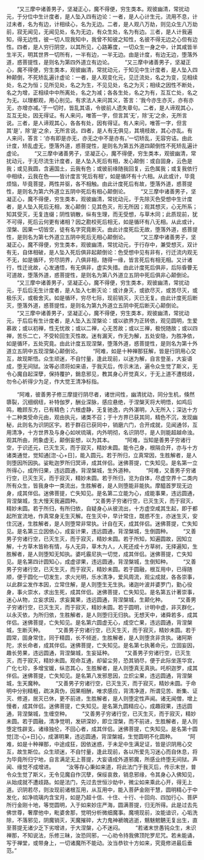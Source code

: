 <!-- { "loadSidebar": true } -->
　　“又三摩中诸善男子，坚凝正心，魔不得便，穷生类本。观彼幽清，常扰动元，于分位中生计度者，是人坠入四有边论：一者，是人心计生元，流用不息，计过未者，名为有边，计相续心，名为无边。二者，是人观八万劫，则见众生八万劫前，寂无闻见，无闻见处，名为无边，有众生处，名为有边。三者，是人计我遍知，得无边性，彼一切人现我知中，我曾不知彼之知性，名彼不得无边之心但有边性。四者，是人穷行阴空，以其所见，心路筹度，一切众生一身之中，计其咸皆半生半灭，明其世界一切所有，一半有边，一半无边。由是计度，有边无边，堕落外道，惑菩提性，是则名为第四外道立有边论。
　　“又三摩中诸善男子，坚凝正心，魔不得便，穷生类本，观彼幽清，常扰动元，于知见中生计度者，是人坠入四种颠倒，不死矫乱遍计虚论：一者，是人观变化元，见迁流处，名之为变，见相续处，名之为恒；见所见处，名之为生，不见见处，名之为灭；相续之因性不断处，名之为增，正相续中中所离处，名之为减；各各生处，名之为有，互互亡处，名之为无。以理都观，用心别见。有求法人来问其义，答言：‘我今亦生亦灭，亦有亦无，亦增亦减。’于一切时，皆乱其语，令彼前人遗失章句。二者，是人谛观其心，互互无处，因无得证。有人来问，唯答一字，但言其‘无’，除‘无’之余，无所言说。三者，是人谛观其心，各各有处，因有得证。有人来问，唯答一字，但言其‘是’，除‘是’之余，无所言说。四者，是人有无俱见，其境枝故，其心亦乱。有人来问，答言：‘亦有即是亦无，亦无之中不是亦有。’一切矫乱，无容穷诘。由此计度，矫乱虚无，堕落外道，惑菩提性，是则名为第五外道四颠倒性不死矫乱遍计虚论。
　　“又三摩中诸善男子，坚凝正心，魔不得便，穷生类本，观彼幽清，常扰动元，于无尽流生计度者，是人坠入死后有相，发心颠倒：或自固身，云色是我；或见我圆，含遍国土，云我有色；或彼前缘随我回复，云色属我；或复我依行中相续，云我在色——皆计度言‘死后有相’，如是循环有十六相。从此或计，毕竟烦恼，毕竟菩提，两性并驱，各不相触。由此计度死后有故，堕落外道，惑菩提性，是则名为第六外道立五阴中死后有相心颠倒论。
　　“又三摩中诸善男子，坚凝正心，魔不得便，穷生类本，观彼幽清，常扰动元，于先除灭色受想中生计度者，是人坠入死后无相，发心颠倒：见其色灭，形无所因；观其想灭，心无所系；知其受灭，无复连缀；阴性销散，纵有生理，而无受想，与草木同；此质现前，犹不可得，死后云何更有诸相？因之勘校死后相无，如是循环有八无相。从此或计，涅槃、因果一切皆空，徒有名字究竟断灭。由此计度死后无故，堕落外道，惑菩提性，是则名为第七外道立五阴中死后无相心颠倒论。
　　“又三摩中诸善男子，坚凝正心，魔不得便，穷生类本，观彼幽清，常扰动元，于行存中，兼受想灭，双计有无，自体相破，是人坠入死后俱非起颠倒论：色受想中见有非有，行迁流内观无不无，如是循环，穷尽阴界，八俱非相，随得一缘，皆言死后有相无相。又计诸行，性迁讹故，心发通悟，有无俱非，虚实失措。由此计度死后俱非，后际昏瞢无可道故，堕落外道，惑菩提性，是则名为第八外道立五阴中死后俱非心颠倒论。
　　“又三摩中诸善男子，坚凝正心，魔不得便，穷生类本，观彼幽清，常扰动元，于后后无生计度者，是人坠入七断灭论：或计身灭，或欲尽灭，或苦尽灭，或极乐灭，或极舍灭。如是循环，穷尽七际，现前销灭，灭已无复。由此计度死后断灭，堕落外道，惑菩提性，是则名为第九外道立五阴中死后断灭心颠倒论。
　　“又三摩中诸善男子，坚凝正心，魔不得便，穷生类本，观彼幽清，常扰动元，于后后有生计度者，是人坠入五涅槃论：或以欲界为正转依，观见圆明，生爱慕故；或以初禅，性无忧故；或以二禅，心无苦故；或以三禅，极悦随故；或以四禅，苦乐二亡，不受轮回生灭性故。迷有漏天，作无为解，五处安隐，为胜净依，如是循环，五处究竟。由此计度五现涅槃，堕落外道，惑菩提性，是则名为第十外道立五阴中五现涅槃心颠倒论。
　　“阿难，如是十种禅那狂解，皆是行阴用心交互，故现斯悟。众生顽迷，不自忖量，逢此现前，以迷为解，自言登圣，大妄语成，堕无间狱。汝等必须将如来语，于我灭后，传示末法，遍令众生觉了斯义，无令心魔自起深孽，保持覆护，銷息邪见，教其身心开觉真义，于无上道不遭枝歧，勿令心祈得少为足，作大觉王清净标指。

　　“阿难，彼善男子修三摩提行阴尽者，诸世间性，幽清扰动，同分生机，倏然隳裂，沉细纲纽，补特伽罗，酬业深脉，感应悬绝，于涅槃天将大明悟，如鸡后鸣，瞻顾东方，已有精色；六根虚静，无复驰逸，内外湛明，入无所入；深达十方十二种类受命元由，观由执元，诸类不召；于十方界已获其同，精色不沉，发现幽秘，此则名为识阴区宇。若于群召已获同中，销磨六门，合开成就，见闻通邻，互用清净，十方世界及与身心如吠琉璃，内外明彻，名识阴尽，是人则能超越命浊。观其所由，罔象虚无，颠倒妄想，以为其本。
　　“阿难，当知是善男子穷诸行空，于识还元，已灭生灭，而于寂灭，精妙未圆。能令己身，根隔合开，亦与十方诸类通觉，觉知通[淴-心+日]，能入圆元。若于所归，立真常因，生胜解者，是人则堕因所因执。娑毗迦罗所归冥谛，成其伴侣。迷佛菩提，亡失知见。是名第一立所得心，成所归果，违远圆通，背涅槃城，生外道种。
　　“阿难，又善男子穷诸行空，已灭生灭，而于寂灭，精妙未圆。若于所归，览为自体，尽虚空界十二类内所有众生，皆我身中一类流出，生胜解者，是人则堕能非能执。摩醯首罗现无边身，成其伴侣。迷佛菩提，亡失知见。是名第二立能为心，成能事果，违远圆通，背涅槃城，生大慢天我遍圆种。
　　“又善男子穷诸行空，已灭生灭，而于寂灭，精妙未圆。若于所归，有所归依，自疑身心从彼流出，十方虚空咸其生起，即于都起所宣流地，作真常身无生灭解。在生灭中，早计常住，既惑不生，亦迷生灭，安住沉迷，生胜解者，是人则堕常非常执。计自在天，成其伴侣。迷佛菩提，亡失知见。是名第三立因依心，成妄计果，违远圆通，背涅槃城，生倒圆种。
　　“又善男子穷诸行空，已灭生灭，而于寂灭，精妙未圆。若于所知，知遍圆故，因知立解，十方草木皆称有情，与人无异，草木为人，人死还成十方草树，无择遍知，生胜解者，是人则堕知无知执。婆吒霰尼执一切觉，成其伴侣。迷佛菩提，亡失知见。是名第四计圆知心，成虚谬果，违远圆通，背涅槃城，生倒知种。
　　“又善男子穷诸行空，已灭生灭，而于寂灭，精妙未圆。若于圆融，根互用中，已得随顺，便于圆化一切发生，求火光明，乐水清净，爱风周流，观尘成就，各各崇事，以此群尘发作本因，立常住解，是人则堕生无生执。诸迦叶波并婆罗门，勤心役身，事火崇水，求出生死，成其伴侣。迷佛菩提，亡失知见。是名第五计著崇事，迷心从物，立妄求因，求妄冀果，违远圆通，背涅槃城，生颠化种。
　　“又善男子穷诸行空，已灭生灭，而于寂灭，精妙未圆。若于圆明，计明中虚，非灭群化，以永灭依，为所归依，生胜解者，是人则堕归无归执。无想天中，诸舜若多，成其伴侣。迷佛菩提，亡失知见。是名第六圆虚无心，成空亡果，违远圆通，背涅槃城，生断灭种。
　　“又善男子穷诸行空，已灭生灭，而于寂灭，精妙未圆。若于圆常，固身常住，同于精圆，长不倾逝，生胜解者，是人则堕贪非贪执。诸阿斯陀，求长命者，成其伴侣。迷佛菩提，亡失知见。是名第七执著命元，立固妄因，趣长劳果，违远圆通，背涅槃城，生妄延种。
　　“又善男子穷诸行空，已灭生灭，而于寂灭，精妙未圆。观命互通，却留尘劳，恐其销尽，便于此际坐莲华宫，广化七珍，多增宝媛，纵恣其心，生胜解者，是人则堕真无真执。吒枳迦罗，成其伴侣。迷佛菩提，亡失知见。是名第八发邪思因，立炽尘果，违远圆通，背涅槃城，生天魔种。
　　“又善男子穷诸行空，已灭生灭，而于寂灭，精妙未圆。于命明中分别精粗，疏决真伪，因果相酬，唯求感应，背清净道，所谓见苦、断集、证灭、修道，居灭已休，更不前进，生胜解者，是人则堕定性声闻。诸无闻僧，增上慢者，成其伴侣。迷佛菩提，亡失知见。是名第九圆精应心，成趣寂果，违远圆通，背涅槃城，生缠空种。
　　“又善男子穷诸行空，已灭生灭，而于寂灭，精妙未圆。若于圆融，清净觉明，发研深妙，即立涅槃，而不前进，生胜解者，是人则堕定性辟支。诸缘独伦，不回心者，成其伴侣。迷佛菩提，亡失知见。是名第十圆觉[淴-心+日]心，成湛明果，违远圆通，背涅槃城，生觉圆明不化圆种。
　　“阿难，如是十种禅那，中途成狂，因依迷惑，于未足中生满足证，皆是识阴用心交互，故生斯位。众生顽迷，不自忖量，逢此现前，各以所爱先习迷心而自休息，将为毕竟所归宁地，自言满足无上菩提，大妄语成外道邪魔，所感业终堕无间狱。声闻、缘觉不成增进。
　　“汝等存心秉如来道，将此法门于我灭后，传示末世，普令众生觉了斯义，无令见魔自作沉孽，保绥哀救，销息邪缘，令其身心入佛知见，从始成就不遭歧路。如是法门，先过去世恒沙劫中，微尘如来乘此心开，得无上道。识阴若尽，则汝现前诸根互用，从互用中，能入菩萨金刚干慧，圆明精心于中发化，如净琉璃内含宝月，如是乃超十信、十住、十行、十回向、四加行心、菩萨所行金刚十地，等觉圆明，入于如来妙庄严海，圆满菩提，归无所得。此是过去先佛世尊，奢摩他中，毗婆舍那，觉明分析微细魔事。魔境现前，汝能谙识，心垢洗除，不落邪见，阴魔销灭，天魔摧碎，大力鬼神褫魄逃逝，魑魅魍魉无复出生，直至菩提无诸少乏下劣增进，于大涅槃，心不迷闷。
　　“若诸末世愚钝众生，未识禅那，不知说法，乐修三昧，汝恐同邪，一心劝令持我佛顶陀罗尼咒。若未能诵，写于禅堂，或带身上，一切诸魔所不能动。汝当恭钦十方如来，究竟修进最后垂范。”

